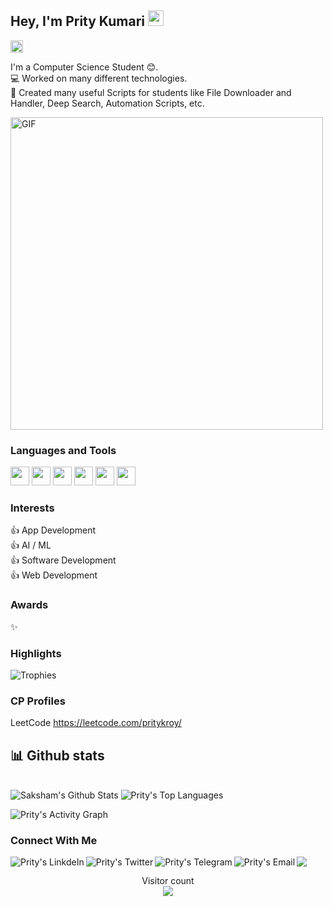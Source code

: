 ## Hey, I'm Prity Kumari <img src="https://media.giphy.com/media/hvRJCLFzcasrR4ia7z/giphy.gif" width="25px">

<!-- ![visitor badge](https://visitor-badge.glitch.me/badge?page_id=pritykumari1910.visitor-badge) -->
<a href="https://github.com/pritykumari1910"><img alt="followers" title="Follow me on Github" src="https://img.shields.io/github/followers/pritykumari1910?color=236ad3&labelColor=1155ba&style=for-the-badge&logo=github&label=Follow" height="20px"/></a>  
    
I'm a Computer Science Student 😊.  
💻 Worked on many different technologies.  
📜 Created many useful Scripts for students like File Downloader and Handler, Deep Search, Automation Scripts, etc.  

<img alt="GIF" src="img.gif?raw=true" width="500"/>  

### Languages and Tools  

<code><img height="30" src="https://img.icons8.com/color/48/000000/c-plus-plus-logo.png"/></code>
<code><img height="30" src="https://img.icons8.com/color/48/000000/python.png"/></code>
<code><img height="30" src="https://img.icons8.com/color/48/000000/HTML.png"/></code>
<code><img height="30" src="https://img.icons8.com/color/48/000000/CSS.png"/></code> 
<code><img height="30" src="https://img.icons8.com/color/48/000000/java-coffee-cup-logo.png"/></code>
<code><img height="30" src="https://img.icons8.com/fluent/48/000000/github.png"/></code>

### Interests                            
👍 App Development  
👍 AI / ML  
👍 Software Development  
👍 Web Development


### Awards 
✨ 

### **Highlights**

![Trophies](https://github-profile-trophy.vercel.app/?username=pritykumari1910&theme=dracula&column=7&margin-w=15&margin-h=15)

### CP Profiles
 LeetCode       https://leetcode.com/pritykroy/  
 
 

## 📊 Github stats

<!-- <details>  -->
<!--   <summary>💻 GitHub Profile Stats</summary> -->
  <br/>
    <a><img alt="Saksham's Github Stats" src="https://denvercoder1-github-readme-stats.vercel.app/api?username=pritykumari1910&show_icons=true&count_private=true&theme=react&hide_border=true&bg_color=1F222E&title_color=F85D7F&icon_color=F8D866" /></a>
  <a><img alt="Prity's Top Languages" src="https://denvercoder1-github-readme-stats.vercel.app/api/top-langs/?username=pritykumari1910&langs_count=8&layout=compact&theme=react&hide_border=true&bg_color=1F222E&title_color=F85D7F&icon_color=F8D866" /></a>
  <br/>
<!--   <b>Note:</b> Top languages is only a metric of the languages my public code consists of and doesn't reflect experience or skill level. -->
<!-- </details> -->

<a><img alt="Prity's Activity Graph" src="https://activity-graph.herokuapp.com/graph?username=pritykumari1910&bg_color=1F222E&color=F8D866&line=F85D7F&point=FFFFFF&hide_border=true" /></a>  

### Connect With Me
<a href="https://www.linkedin.com/in/prity-kumari-157159250/" target="_blank">
  <img align="left" alt="Prity's LinkdeIn" src="https://img.shields.io/badge/LinkedIn-0077B5?style=for-the-badge&logo=linkedin&logoColor=white" />
</a>
<a href="https://twitter.com/SakshamArya18" target="_blank">
  <img align="left" alt="Prity's Twitter" src="https://img.shields.io/badge/Twitter-1DA1F2?style=for-the-badge&logo=twitter&logoColor=white" />
</a>
<a href="https://t.me/" target="_blank">
  <img align="left" alt="Prity's Telegram" src="https://img.shields.io/badge/Telegram-2CA5E0?style=for-the-badge&logo=telegram&logoColor=white" />
</a>
<a href="pritykroy2003@gmail.com" target="_blank">
  <img align="left" alt="Prity's Email" src="https://img.shields.io/badge/Gmail-D14836?style=for-the-badge&logo=gmail&logoColor=white" />
</a>
<a href=#><img src="contributions.svg"></a>

<p align="center"> 
  Visitor count<br>
  <img src="https://profile-counter.glitch.me/pritykumari1910/count.svg" />
</p>
